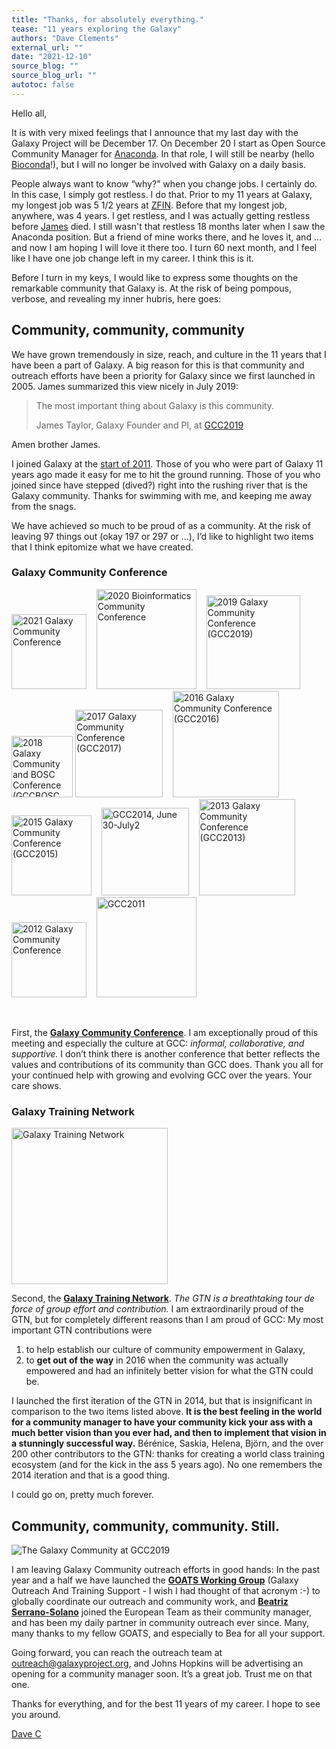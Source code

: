 ```yaml
---
title: "Thanks, for absolutely everything."
tease: "11 years exploring the Galaxy"
authors: "Dave Clements"
external_url: ""
date: "2021-12-10"
source_blog: ""
source_blog_url: ""
autotoc: false
---
```


Hello all,

It is with very mixed feelings that I announce that my last day with the Galaxy Project will be December 17.  On December 20 I start as Open Source Community Manager for [Anaconda](https://anaconda.com/).  In that role, I will still be nearby (hello [Bioconda](https://bioconda.github.io/)!), but I will no longer be involved with Galaxy on a daily basis.

People always want to know “why?” when you change jobs.  I certainly do.  In this case, I simply got restless.  I do that.  Prior to my 11 years at Galaxy, my longest job was 5 1/2 years at [ZFIN](https://zfin.org/). Before that my longest job, anywhere, was 4 years.  I get restless, and I was actually getting restless before [James](https://jxtxfoundation.org/) died. I still wasn't that restless 18 months later when I saw the Anaconda position. But a friend of mine works there, and he loves it, and … and now I am hoping I will love it there too.  I turn 60 next month, and I feel like I have one job change left in my career.  I think this is it.

Before I turn in my keys, I would like to express some thoughts on the remarkable community that Galaxy is.  At the risk of being pompous, verbose, and revealing my inner hubris, here goes:

## Community, community, community

We have grown tremendously in size, reach, and culture in the 11 years that I have been a part of Galaxy.  A big reason for this is that community and outreach efforts have been a priority for Galaxy since we first launched in 2005. James summarized this view nicely in July 2019:

<blockquote class="blockquote">
<p class="lead">The most important thing about Galaxy is this community.</p>
<footer class="blockquote-footer"><span class="lead">James Taylor, Galaxy Founder and PI, at <a href="/events/gcc2019/">GCC2019</a></span></footer>
</blockquote>

Amen brother James.

I joined Galaxy at the [start of 2011](/events/archive/wayback/#2011). Those of you who were part of Galaxy 11 years ago made it easy for me to hit the ground running.  Those of you who joined since have stepped (dived?) right into the rushing river that is the Galaxy community.  Thanks for swimming with me, and keeping me away from the snags.  

We have achieved so much to be proud of as a community.  At the risk of leaving 97 things out (okay 197 or 297 or …), I’d like to highlight two items that I think epitomize what we have created.  

### Galaxy Community Conference

<div class="text-center inline-div">

<a href="https://www.vibconferences.be/events/gcc2021-virtual-edition#main-content"><img src="/images/events/gcc2021/gcc2021-logo-wide.png" alt="2021 Galaxy Community Conference" width="120" /></a> &nbsp;&nbsp;
<a href="https://bcc2020.github.io/"><img src="/events/bcc2020/bcc2020-logo-white-wide-1000.png" alt="2020 Bioinformatics Community Conference" width="160" /></a> &nbsp;&nbsp;
<a href="/events/gcc2019/"><img src="/events/gcc2019/gcc2019-logo-big.png" alt="2019 Galaxy Community Conference (GCC2019)" width="150" /></a> &nbsp;&nbsp;
<a href="https://gccbosc2018.sched.com/"><img src="/images/logos/gcc-bosc-2018-logo-300.png" alt="2018 Galaxy Community and BOSC  Conference (GCCBOSC 2018)" width="98" /></a> 
<a href="https://gcc2017.sciencesconf.org/"><img src="/images/logos/GCC2107.png" alt="2017 Galaxy Community Conference (GCC2017)" width="140" /></a> &nbsp;&nbsp;
<a href="https://web.archive.org/web/http://gcc2016.iu.edu/"><img src="/images/logos/GCC2016LogoBig.png" alt="2016 Galaxy Community Conference (GCC2016)" width="170px" /></a> &nbsp;&nbsp;
<a href="http://gcc2015.tsl.ac.uk/"><img src="/images/logos/GCC2015LogoWide600.png" alt="2015 Galaxy Community Conference (GCC2015)" width="128" /></a> &nbsp;&nbsp;
<a href="/events/gcc2014/"><img src="/images/logos/GCC2014LogoWide600.png" alt="GCC2014, June 30-July2" width="140" /></a> &nbsp;&nbsp;
<a href="/events/gcc2013/"><img src="/images/logos/GCC2013Logo800.png" alt="2013 Galaxy Community Conference (GCC2013)" width="154px" /></a> &nbsp;&nbsp;
<a href="/events/gcc2012/"><img src="/events/gcc2012/GCC2012Logo800.png" alt="2012 Galaxy Community Conference" width="120" /></a> &nbsp;&nbsp;
<a href="https://galaxyproject.org/gcc2011/"><img src="/events/GCC2011Logo400.png" alt="GCC2011" width="160" /></a>

</div>

<br />

First, the **[Galaxy Community Conference](/gcc/)**. I am exceptionally proud of this meeting and especially the culture at GCC: *informal, collaborative, and supportive.*  I don’t think there is another conference that better reflects the values and contributions of its community than GCC does.  Thank you all for your continued help with growing and evolving GCC over the years.  Your care shows.

### Galaxy Training Network

<div class="float-right">
<a href="https://training.galaxyproject.org/"><img src="/images/galaxy-logos/GTNLogo1000.png" alt="Galaxy Training Network" width="250" /></a>
</div>

Second, the **[Galaxy Training Network](https://training.galaxyproject.org/)**. *The GTN is a breathtaking tour de force of group effort and contribution.*  I am extraordinarily proud of the GTN, but for completely different reasons than I am proud of GCC: My most important GTN contributions were

1. to help establish our culture of community empowerment in Galaxy,
2. to **get out of the way** in 2016 when the community was actually empowered and had an infinitely better vision for what the GTN could be.

I launched the first iteration of the GTN in 2014, but that is insignificant in comparison to the two items listed above. **It is the best feeling in the world for a community manager to have your community kick your ass with a much better vision than you ever had, and then to implement that vision in a stunningly successful way.** Bérénice, Saskia, Helena, Björn, and the over 200 other contributors to the GTN: thanks for creating a world class training ecosystem (and for the kick in the ass 5 years ago).  No one remembers the 2014 iteration and that is a good thing.

I could go on, pretty much forever.

## Community, community, community.  Still.

![The Galaxy Community at GCC2019](/images/community/gcc2019-grouppicture.jpg)

I am leaving Galaxy Community outreach efforts in good hands:  In the past year and a half we have launched the **[GOATS Working Group](/community/wg/)** (Galaxy Outreach And Training Support - I wish I had thought of that acronym :-) to globally coordinate our outreach and community work, and **[Beatriz Serrano-Solano](https://training.galaxyproject.org/training-material/hall-of-fame/beatrizserrano/)** joined the European Team as their community manager, and has been my daily partner in community outreach ever since.  Many, many thanks to my fellow GOATS, and especially to Bea for all your support.

Going forward, you can reach the outreach team at outreach@galaxyproject.org, and Johns Hopkins will be advertising an opening for a community manager soon.  It’s a great job.  Trust me on that one.

Thanks for everything, and for the best 11 years of my career.  I hope to see you around.

[Dave C](/people/dave-clements/)

